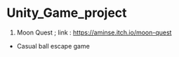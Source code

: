 # Unity_Game_project

1. Moon Quest ; link : https://aminse.itch.io/moon-quest
- Casual ball escape game
